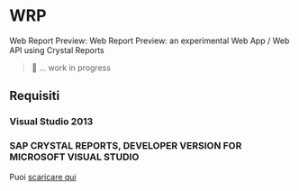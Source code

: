 WRP
===

Web Report Preview: Web Report Preview: an experimental Web App / Web API using Crystal Reports

> :construction_worker: ... work in progress

Requisiti
--------------------------

### Visual Studio 2013

### SAP CRYSTAL REPORTS, DEVELOPER VERSION FOR MICROSOFT VISUAL STUDIO 
Puoi [scaricare qui](https://global.sap.com/campaign/ne/free_trial/crystal_reports_visual_studio/wty_int_crvs.epx?Level=1&FormResultID=5a5fe63b-f09c-4009-97b6-c9df4b001634&ContinueURL=%2fcampaign%2fne%2ffree_trial%2fcrystal_reports_visual_studio%2findex.epx%3furl_id%3dtext-na-sapcom-crvs-trial-landing%26kNtBzmUK9zU%3d1&kNtBzmUK9zU=1)

